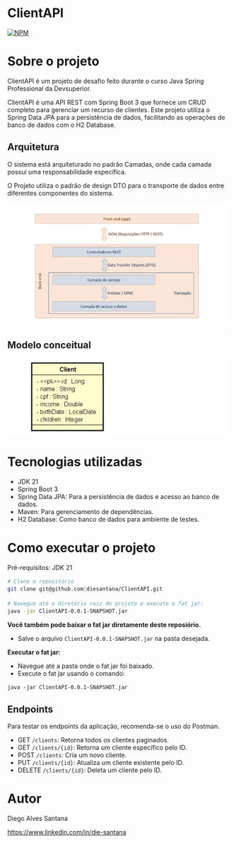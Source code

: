 # ClientAPI 
[![NPM](https://img.shields.io/npm/l/react)](https://github.com/diesantana/ClientAPI/blob/main/LICENSE) 

# Sobre o projeto

ClientAPI é um projeto de desafio feito durante o curso Java Spring Professional da Devsuperior.  

ClientAPI é uma API REST com Spring Boot 3 que fornece um CRUD completo para gerenciar um recurso de clientes. Este projeto utiliza o Spring Data JPA para a persistência de dados, facilitando as operações de banco de dados com o H2 Database.

## Arquitetura
O sistema está arquiteturado no padrão Camadas, onde cada camada possui uma responsabilidade específica. 

O Projeto utiliza o padrão de design DTO para o transporte de dados entre diferentes componentes do sistema. 

![Modelo Conceitual](https://raw.githubusercontent.com/diesantana/assets/main/img/clientAPI/camadas.jpg)


## Modelo conceitual
![Modelo Conceitual](https://raw.githubusercontent.com/diesantana/assets/main/img/clientAPI/Entity%20Client%202.jpg)  
  

# Tecnologias utilizadas
- JDK 21
- Spring Boot 3
- Spring Data JPA: Para a persistência de dados e acesso ao banco de dados.
- Maven: Para gerenciamento de dependências.
- H2 Database: Como banco de dados para ambiente de testes.

# Como executar o projeto

Pré-requisitos: JDK 21

```bash
# Clone o repositório
git clone git@github.com:diesantana/ClientAPI.git

# Navegue até o diretório raiz do projeto e execute o fat jar:
java -jar ClientAPI-0.0.1-SNAPSHOT.jar
```

**Você também pode baixar o fat jar diretamente deste reposiório.**
- Salve o arquivo `ClientAPI-0.0.1-SNAPSHOT.jar` na pasta desejada.

**Executar o fat jar:**
- Navegue até a pasta onde o fat jar foi baixado.
- Execute o fat jar usando o comando: 
```
java -jar ClientAPI-0.0.1-SNAPSHOT.jar
```
     
## Endpoints

Para testar os endpoints da aplicação, recomenda-se o uso do Postman.

- GET `/clients`: Retorna todos os clientes paginados.
- GET `/clients/{id}`: Retorna um cliente específico pelo ID.
- POST `/clients`: Cria um novo cliente.
- PUT `/clients/{id}`: Atualiza um cliente existente pelo ID.
- DELETE `/clients/{id}`: Deleta um cliente pelo ID.



# Autor
Diego Alves Santana

https://www.linkedin.com/in/die-santana

